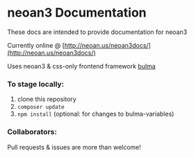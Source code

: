 # neoan3 Documentation

These docs are intended to provide documentation for neoan3

Currently online @ [http://neoan.us/neoan3docs/](http://neoan.us/neoan3docs/)

Uses neoan3 & css-only frontend framework [bulma](https://bulma.io)

### To stage locally:

1. clone this repository
2. `composer update`
3. `npm install` (optional: for changes to bulma-variables)

### Collaborators:

Pull requests & issues are more than welcome! 
